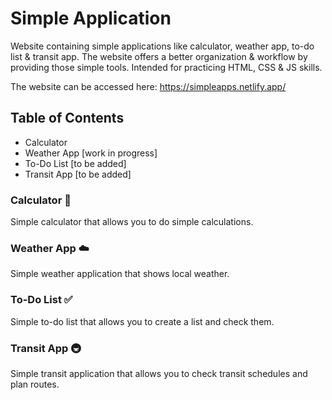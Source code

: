 # Simple Application

Website containing simple applications like calculator, weather app, to-do list &amp; transit app. The website offers a better organization & workflow by providing those simple tools. Intended for practicing HTML, CSS &amp; JS skills.

The website can be accessed here: https://simpleapps.netlify.app/

## Table of Contents

- Calculator
- Weather App [work in progress]
- To-Do List [to be added]
- Transit App [to be added]

### Calculator 📱

Simple calculator that allows you to do simple calculations.

### Weather App ☁️

Simple weather application that shows local weather.

### To-Do List ✅

Simple to-do list that allows you to create a list and check them.

### Transit App 🚇

Simple transit application that allows you to check transit schedules and plan routes.
